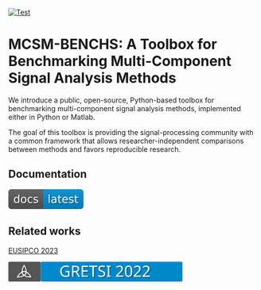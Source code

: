 [![Test](https://github.com/jmiramont/mcsm-benchmarks/actions/workflows/test.yml/badge.svg)](https://github.com/jmiramont/mcsm-benchs/actions/workflows/test.yml)

# MCSM-BENCHS: A Toolbox for Benchmarking Multi-Component Signal Analysis Methods

We introduce a public, open-source, Python-based toolbox for benchmarking multi-component signal analysis methods, implemented either in Python or Matlab.

The goal of this toolbox is providing the signal-processing community with a common framework that allows researcher-independent comparisons between methods and favors reproducible research.

## Documentation

[![Documentation](docs/readme_figures/docs_badge.svg)](https://jmiramont.github.io/mcsm-benchmarks)

## Related works

[EUSIPCO 2023](https://github.com/jmiramont/benchmarks_eusipco2023)

[![Gretsi 22](docs/readme_figures/gretsi_badge.svg)](https://github.com/jmiramont/gretsi_2022_benchmark)
